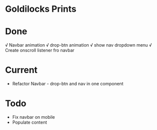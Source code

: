 # Goldilocks Prints

# Done
√  Navbar animation
√ drop-btn animation
√ show nav dropdown menu
√ Create onscroll listener fro navbar

# Current
- Refactor Navbar - drop-btn and nav in one component

# Todo
- Fix navbar on mobile
- Populate content
